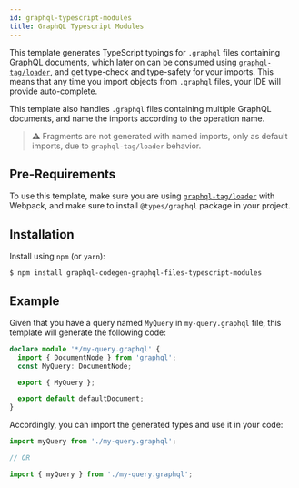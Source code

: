 ```yaml
---
id: graphql-typescript-modules
title: GraphQL Typescript Modules
---
```


This template generates TypeScript typings for `.graphql` files containing GraphQL documents, which later on can be consumed using [`graphql-tag/loader`](https://github.com/apollographql/graphql-tag#webpack-preprocessing-with-graphql-tagloader), and get type-check and type-safety for your imports. This means that any time you import objects from `.graphql` files, your IDE will provide auto-complete.

This template also handles `.graphql` files containing multiple GraphQL documents, and name the imports according to the operation name.

> ⚠ Fragments are not generated with named imports, only as default imports, due to `graphql-tag/loader` behavior.

## Pre-Requirements

To use this template, make sure you are using [`graphql-tag/loader`](https://github.com/apollographql/graphql-tag#webpack-preprocessing-with-graphql-tagloader) with Webpack, and make sure to install `@types/graphql` package in your project.

## Installation

Install using `npm` (or `yarn`):

    $ npm install graphql-codegen-graphql-files-typescript-modules

## Example

Given that you have a query named `MyQuery` in `my-query.graphql` file, this template will generate the following code:

```typescript
declare module '*/my-query.graphql' {
  import { DocumentNode } from 'graphql';
  const MyQuery: DocumentNode;

  export { MyQuery };

  export default defaultDocument;
}
```

Accordingly, you can import the generated types and use it in your code:

```ts
import myQuery from './my-query.graphql';

// OR

import { myQuery } from './my-query.graphql';
```
